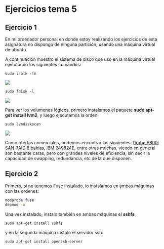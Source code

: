 # Ejercicios tema 5

## Ejercicio 1

En mi ordenador personal en donde estoy realizando los ejercicios de esta asignatura no dispongo de ninguna partición, usando una máquina virtual de ubuntu. 

A continuación muestro el sistema de disco que uso en la máquina virtual ejecutando los siguientes comandos:

`sudo lsblk -fm`

![](http://fotos.subefotos.com/7fe490615db5eef8c6ad5b7e4c56dcbao.png)

`sudo fdisk -l`

![](http://fotos.subefotos.com/dee295129068f36aa202c1c82c295e44o.png)

Para ver los volumenes lógicos, primero instalamos el paquete **sudo apt-get install lvm2**, y luego ejecutamos la orden:

`sudo lvmdiskscan`

![](http://fotos.subefotos.com/779921a29ac7f59bddc5e5f5fee49091o.png)

Como ofertas comerciales, podemos encontrar las siguientes: [Drobo B800i SAN RAID 8 bahías](http://www.macnificos.com/product.aspx?p=7909&gclid=CJ6vyImXucMCFazKtAod10oAsg), [IBM 249824E](http://www.ebay.es/itm/like/391037303855?limghlpsr=true&hlpv=2&ops=true&viphx=1&hlpht=true&lpid=115), entre otras muchas, viendo en general son bastante caras, pero con grandes niveles de eficiencia, sin decir la capacidad de swapping, redundancia, etc de la que disponen.


## Ejercicio 2

Primero, si no tenemos Fuse instalado, lo instalamos en ambas máquinas con las ordenes:

```sh
modprobe fuse
depmod -A
```

Una vez instalado, instalo también en ambas máquinas el **sshfs**,

`sudo apt-get install sshfs`

y en la segunda máquina instalo el servidor ssh:

`sudo apt-get install openssh-server`